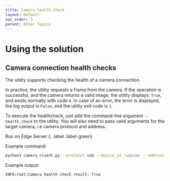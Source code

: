 ```yaml
---
title: Camera health check
layout: default
nav_order: 3
parent: Other Topics
---
```

# Using the solution

## Camera connection health checks

The utility supports checking the health of a camera connection.

In practice, the utility requests a frame from the camera. If the operation is successful, and the camera returns a valid image, the utility displays: `True`, and exists normally with code `0`. In case of an error, the error is displayed, the log output is `False`, and the utility exit code is `1`.

To execute the healthcheck, just add the command-line argument `--health_check` to
the utility. You will also need to pass valid arguments for the target camera, i.e camera protocol and address.

Run on Edge Server
{: .label .label-green}

Example command:

```bash
python3 camera_client.py --protocol usb --device_id 'usbcam' --address /dev/video0 --mode single --img_write --health_check 2>/dev/null
```

Example output:

```text
INFO:root:Camera health check result: True
```
